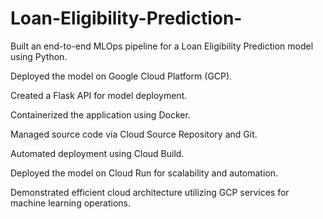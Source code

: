 # Loan-Eligibility-Prediction-

Built an end-to-end MLOps pipeline for a Loan Eligibility Prediction model using Python.

Deployed the model on Google Cloud Platform (GCP).

Created a Flask API for model deployment.

Containerized the application using Docker.

Managed source code via Cloud Source Repository and Git.

Automated deployment using Cloud Build.

Deployed the model on Cloud Run for scalability and automation.

Demonstrated efficient cloud architecture utilizing GCP services for machine learning operations.



